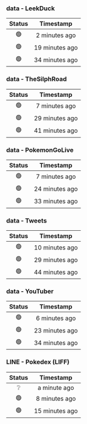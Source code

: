 ### data - LeekDuck
| Status | Timestamp |
|:------:|:---------:|
| 🟢 | 2 minutes ago |
| 🟢 | 19 minutes ago |
| 🟢 | 34 minutes ago |

### data - TheSilphRoad
| Status | Timestamp |
|:------:|:---------:|
| 🟢 | 7 minutes ago |
| 🟢 | 29 minutes ago |
| 🟢 | 41 minutes ago |

### data - PokemonGoLive
| Status | Timestamp |
|:------:|:---------:|
| 🟢 | 7 minutes ago |
| 🟢 | 24 minutes ago |
| 🟢 | 33 minutes ago |

### data - Tweets
| Status | Timestamp |
|:------:|:---------:|
| 🟢 | 10 minutes ago |
| 🟢 | 29 minutes ago |
| 🟢 | 44 minutes ago |

### data - YouTuber
| Status | Timestamp |
|:------:|:---------:|
| 🟢 | 6 minutes ago |
| 🟢 | 23 minutes ago |
| 🟢 | 34 minutes ago |

### LINE - Pokedex (LIFF)
| Status | Timestamp |
|:------:|:---------:|
| ❔ | a minute ago |
| 🟢 | 8 minutes ago |
| 🟢 | 15 minutes ago |

